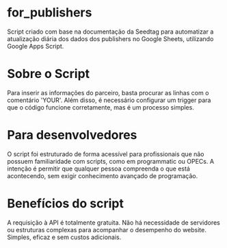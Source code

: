 # for_publishers
Script criado com base na documentação da Seedtag para automatizar a atualização diária dos dados dos publishers no Google Sheets, utilizando Google Apps Script.

# Sobre o Script
Para inserir as informações do parceiro, basta procurar as linhas com o comentário 'YOUR'. Além disso, é necessário configurar um trigger para que o código funcione corretamente, mas é um processo simples.

# Para desenvolvedores
O script foi estruturado de forma acessível para profissionais que não possuem familiaridade com scripts, como em programmatic ou OPECs. A intenção é permitir que qualquer pessoa compreenda o que está acontecendo, sem exigir conhecimento avançado de programação.

# Benefícios do script
A requisição à API é totalmente gratuita. Não há necessidade de servidores ou estruturas complexas para acompanhar o desempenho do website. Simples, eficaz e sem custos adicionais.
